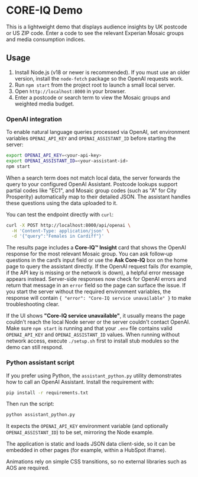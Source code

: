 # CORE-IQ Demo

This is a lightweight demo that displays audience insights by UK postcode or US ZIP code. Enter a code to see the relevant Experian Mosaic groups and media consumption indices.

## Usage
1. Install Node.js (v18 or newer is recommended). If you must use an older version, install the `node-fetch` package so the OpenAI requests work.
2. Run `npm start` from the project root to launch a small local server.
3. Open `http://localhost:8000` in your browser.
4. Enter a postcode or search term to view the Mosaic groups and weighted media budget.

### OpenAI integration
To enable natural language queries processed via OpenAI, set environment variables `OPENAI_API_KEY` and `OPENAI_ASSISTANT_ID` before starting the server:

```bash
export OPENAI_API_KEY=<your-api-key>
export OPENAI_ASSISTANT_ID=<your-assistant-id>
npm start
```

When a search term does not match local data, the server forwards the query to
your configured OpenAI Assistant. Postcode lookups support partial codes like
"EC1", and Mosaic group codes (such as "A" for City Prosperity) automatically
map to their detailed JSON. The assistant handles these questions using the
data uploaded to it.

You can test the endpoint directly with `curl`:

```bash
curl -X POST http://localhost:8000/api/openai \
  -H 'Content-Type: application/json' \
  -d '{"query":"Females in Cardiff"}'
```

The results page includes a **Core-IQ™ Insight** card that shows the OpenAI
response for the most relevant Mosaic group. You can ask follow‑up questions in
the card’s input field or use the **Ask Core-IQ** box on the home page to query
the assistant directly. If the OpenAI request fails (for example, if the API
key is missing or the network is down), a helpful error message appears instead.
Server-side responses now check for OpenAI errors and return that message in an
`error` field so the page can surface the issue.
If you start the server without the required environment variables, the response
will contain `{ "error": "Core-IQ service unavailable" }` to make troubleshooting
clear.

If the UI shows **"Core-IQ service unavailable"**, it usually means the page
couldn't reach the local Node server or the server couldn't contact OpenAI. Make
sure `npm start` is running and that your `.env` file contains valid
`OPENAI_API_KEY` and `OPENAI_ASSISTANT_ID` values. When running without network
access, execute `./setup.sh` first
to install stub modules so the demo can still respond.

### Python assistant script
If you prefer using Python, the `assistant_python.py` utility demonstrates
how to call an OpenAI Assistant. Install the requirement with:

```bash
pip install -r requirements.txt
```

Then run the script:

```bash
python assistant_python.py
```

It expects the `OPENAI_API_KEY` environment variable (and optionally
`OPENAI_ASSISTANT_ID`) to be set, mirroring the Node example.

The application is static and loads JSON data client-side, so it can be embedded in other pages (for example, within a HubSpot iframe).

Animations rely on simple CSS transitions, so no external libraries such as AOS are required.
